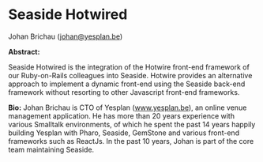 # Seaside Hotwired

Johan Brichau  (johan@yesplan.be)

**Abstract:**

Seaside Hotwired is the integration of the Hotwire front-end framework of our Ruby-on-Rails colleagues into Seaside.
Hotwire provides an alternative approach to implement a dynamic front-end using the Seaside back-end framework without 
resorting to other Javascript front-end frameworks. 

**Bio:**
Johan Brichau is CTO of Yesplan (www.yesplan.be), an online venue management application. 
He has more than 20 years experience with various Smalltalk environments, of which he spent
the past 14 years happily building Yesplan with Pharo, Seaside, GemStone and various 
front-end frameworks such as ReactJs.
In the past 10 years, Johan is part of the core team maintaining Seaside.